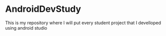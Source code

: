 # AndroidDevStudy
This is my repository where I will put every student project that I develloped using android studio
